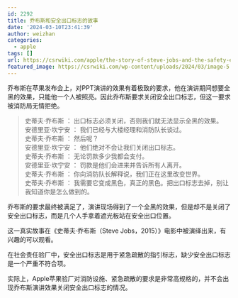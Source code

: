 ```yaml
---
id: 2292
title: 乔布斯和安全出口标志的故事
date: '2024-03-10T23:41:39'
author: weizhan
categories:
  - apple
tags: []
url: https://csrwiki.com/apple/the-story-of-steve-jobs-and-the-safety-exit-sign
featured_image: https://csrwiki.com/wp-content/uploads/2024/03/image-5.png
---
```


乔布斯在苹果发布会上，对PPT演讲的效果有着极致的要求，他在演讲期间想要全黑的效果，只能他一个人被照亮。因此乔布斯要求关闭安全出口标志，但这一要求被消防局无情拒绝。

> 史蒂夫·乔布斯 ： 出口标志必须关闭，否则我们就无法显示全黑的效果。\
> 安德里亚·坎宁安 ： 我们已经与大楼经理和消防队长谈过。\
> 史蒂夫·乔布斯 ： 然后呢？\
> 安德里亚·坎宁安 ： 他们绝对不会让我们关闭出口标志。\
> 史蒂夫·乔布斯 ： 无论罚款多少我都会支付。\
> 安德里亚·坎宁安 ： 罚款是他们会进来并告诉所有人离开。\
> 史蒂夫·乔布斯 ： 你向消防队长解释说，我们正在这里改变世界。\
> 史蒂夫·乔布斯 ： 我需要它变成黑色，真正的黑色。把出口标志去掉，别让我知道你是怎么做到的。

乔布斯的要求最终被满足了，演讲现场得到了一个全黑的效果，但是却不是关闭了安全出口标志，而是几个人手拿着遮光板站在安全出口位置。

这一真实故事在《史蒂夫·乔布斯（Steve Jobs，2015）》电影中被演绎出来，有兴趣的可以观看。

在社会责任验厂中，安全出口标志是用于紧急疏散的指引标志，缺少安全出口标志是一个严重不符合项。

实际上，Apple苹果验厂对消防设施、紧急疏散的要求是非常高规格的，并不会出现乔布斯演讲效果关闭安全出口标志的情况。
